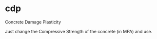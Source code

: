 # cdp
Concrete Damage Plasticity

Just change the Compressive Strength of the concrete (in MPA) and use.
